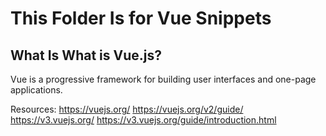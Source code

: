# This Folder Is for Vue Snippets

## What Is What is Vue.js?
Vue is a progressive framework for building user interfaces and one-page applications.

Resources: 
https://vuejs.org/
https://vuejs.org/v2/guide/
https://v3.vuejs.org/
https://v3.vuejs.org/guide/introduction.html
